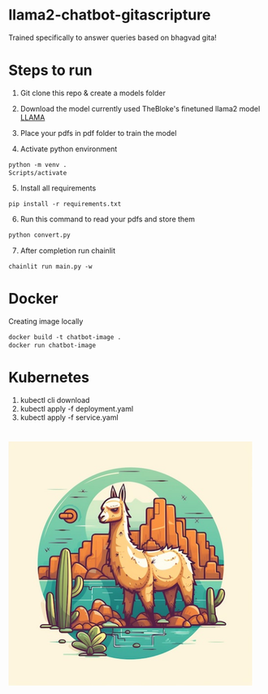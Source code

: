 # llama2-chatbot-gitascripture
Trained specifically to answer queries based on bhagvad gita!

# Steps to run

1. Git clone this repo & create a models folder

2. Download the model currently used TheBloke's finetuned llama2 model [LLAMA](https://huggingface.co/TheBloke/Llama-2-7B-Chat-GGML/blob/main/llama-2-7b-chat.ggmlv3.q8_0.bin)

3. Place your pdfs in pdf folder to train the model

4. Activate python environment
```
python -m venv .
Scripts/activate
```

5. Install all requirements

```
pip install -r requirements.txt
```

6. Run this command to read your pdfs and store them

```Python
python convert.py
```

7. After completion run chainlit

```
chainlit run main.py -w
```

# Docker 

Creating image locally

```
docker build -t chatbot-image .
docker run chatbot-image 
```

# Kubernetes

1. kubectl cli download
2. kubectl apply -f deployment.yaml
3. kubectl apply -f service.yaml

# 
<img src="./images/img.png" width="480">

